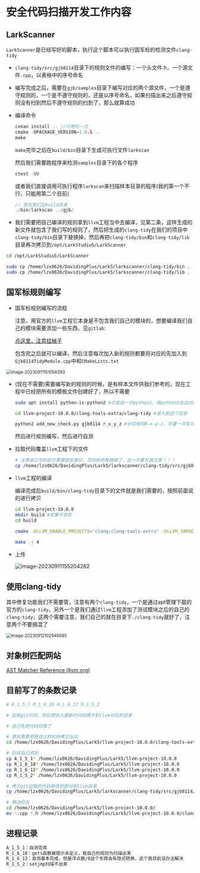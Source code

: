 # 安全代码扫描开发工作内容

## LarkScanner

`LarkScanner`是已经写好的脚本，执行这个脚本可以执行国军标的检测文件`clang-tidy`

- `clang-tidy/src/gjb8114`目录下的规则文件的编写：一个头文件.h，一个源文件`.cpp`，以表格中的序号命名

- 编写完成之后，需要在`gjb/samples`目录下编写对应的两个源文件，一个是遵守规则的，一个是不遵守规则的，还是以序号命名，如果扫描出来之后遵守规则没有扫到然后不遵守规则的扫到了，那么就算成功

- 编译命令

  ~~~cpp
  conan install .. //只用拉一次
  cmake -DPACKAGE_VERSION=1.0.1 ..
  make
  ~~~

  `make`完毕之后在`build/bin`目录下生成可执行文件`larkscan`

  然后我们需要跑程序来检测`samples`目录下的各个程序

  ~~~cpp
  ctest -VV
  ~~~

  或者我们直接调用可执行程序`larkscan`来扫描样本目录的程序(我的第一个不行，只能用第二个目前)

  ~~~cpp
  // 现在我们在build目录
  ./bin/larkscan ../gjb/
  ~~~

- 我们需要把自己编译的规则拿到`llvm`工程当中去编译，见第二条，这样生成的新文件就包含了我们写的规则了，然后把生成的`clang-tidy`在我们的项目中`clang-tidy/bin`目录下替换掉，然后再把`clang-tidy/bin`和`clang-tidy/lib`目录再次拷贝到`/opt/LarkStudio5/LarkScanner`

~~~bash
cd /opt/LarkStudio5/LarkScanner

sudo cp /home/lzx0626/DavidingPlus/Lark5/larkscanner/clang-tidy/bin . -r
sudo cp /home/lzx0626/DavidingPlus/Lark5/larkscanner/clang-tidy/lib . -r
~~~

## 国军标规则编写

- 国军标规则编写的流程

  注意，用官方的`llvm`工程它本身是不包含我们自己的模块的，想要编译我们自己的模块需要添加一些东西，见`gitlab`:

  [点这里，注意挂梯子](http://192.168.1.248/larkstudio/larkscanner/-/tree/feature-chenb-gjb-rules)

  包含完之后就可以编译，然后注意每次加入新的规则都要将对应的先加入到`Gjb8114TidyModule.cpp`中和`CMakeLists.txt`

<img src="https://img-blog.csdnimg.cn/c7063ec3b4c74666bbb57badfd65208f.png" alt="image-20230911151056393" style="zoom:80%;" />

- (现在不需要)需要编写新的规则的时候，是有样本文件供我们参考的，现在工程中已经把所有的模板文件创建好了，所以不需要

  ~~~bash
  sudo apt install python-is-python2 #只安装一次python2，用python3会出问题
  
  cd llvm-project-10.0.0/clang-tools-extra/clang-tidy #进入到这个目录
  
  python2 add_new_check.py gjb8114 r_x_y_z #对应规则R-x-y-z，尽量一次写对，不然不好删除
  ~~~

  然后进行规则编写，然后进行自测

- 拉取代码覆盖`llvm`工程下的文件

  ~~~bash
  # 注意自己写的部分需要提前备份，否则给你替换掉了，这一点要尤其注意！！！
  cp /home/lzx0626/DavidingPlus/Lark5/larkscanner/clang-tidy/src/gjb8114 /home/lzx0626/DavidingPlus/Lark5/llvm-project-10.0.0/clang-tools-extra/clang-tidy/ -r
  ~~~

- `llvm`工程的编译

  编译完成后`build/bin/clang-tidy`目录下的文件就是我们需要的，按照前面说的进行拷贝

  ~~~bash
  cd llvm-project-10.0.0
  mkdir build #如果不存在
  cd build
  
  cmake -DLLVM_ENABLE_PROJECTS="clang;clang-tools-extra" -DLLVM_TARGETS_TO_BUILD=X86 -DCMAKE_BUILD_TYPE=Release -G "Unix Makefiles" ../llvm
      
  make -j 4
  ~~~

- 上传

  ![image-20230911155204282](https://img-blog.csdnimg.cn/d07180976ca1423d8009461dcde58e13.png)

## 使用clang-tidy

其中修复功能我们不需要管，注意有两个`clang-tidy`，一个是通过apt管理下载的官方的`clang-tidy`，另外一个是我们通过`llvm`工程添加了测试模块之后的自己的`clang-tidy`，这两个需要注意，我们自己的就在目录下`./clang-tidy`就好了，注意两个不要搞混了

<img src="https://img-blog.csdnimg.cn/05574a2139404251b355aeae7b85268e.png" alt="image-20230912102946085" style="zoom:80%;" />

## 对象树匹配网站

[AST Matcher Reference (llvm.org)](https://clang.llvm.org/docs/LibASTMatchersReference.html)

## 目前写了的条数记录

~~~bash
# A_1_5_1 R_1_6_18 R_1_6_12 R_1_5_2

# 拉取git代码，然后把别人更新的代码拷贝到llvm对应的目录

# 自己先把代码拉取了

# 首先需要把我自己的代码拷贝出去
cd /home/lzx0626/DavidingPlus/Lark5/llvm-project-10.0.0/clang-tools-extra/clang-tidy/gjb8114

# 后续自己添加
cp A_1_5_1* /home/lzx0626/DavidingPlus/Lark5/llvm-project-10.0.0
cp R_1_6_18* /home/lzx0626/DavidingPlus/Lark5/llvm-project-10.0.0
cp R_1_6_12* /home/lzx0626/DavidingPlus/Lark5/llvm-project-10.0.0
cp R_1_5_2* /home/lzx0626/DavidingPlus/Lark5/llvm-project-10.0.0

# 拷贝git拉取的代码修改的部分到llvm目录
cp /home/lzx0626/DavidingPlus/Lark5/larkscanner/clang-tidy/src/gjb8114/* . -r

# 移动回去
cd /home/lzx0626/DavidingPlus/Lark5/llvm-project-10.0.0/
mv *.cpp *.h /home/lzx0626/DavidingPlus/Lark5/llvm-project-10.0.0/clang-tools-extra/clang-tidy/gjb8114
~~~

## 进程记录

~~~bash
A_1_5_1：自测完成
R_1_6_18：gets函数被提示未定义，我自己的规则为扫描出来
R_1_6_12：自测基本完成，但是浮点数/0这个东西会有隐式转换，这个我目前没办法解决
R_1_5_2：setjmp扫描不出来
~~~



